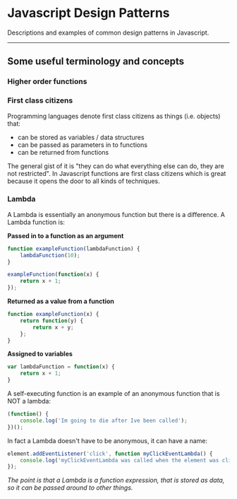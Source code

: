 # Javascript Design Patterns
Descriptions and examples of common design patterns in Javascript.

---
## Some useful terminology and concepts

### Higher order functions

### First class citizens
Programming languages denote first class citizens as things (i.e. objects) that:
* can be stored as variables / data structures
* can be passed as parameters in to functions
* can be returned from functions

The general gist of it is "they can do what everything else can do, they are not restricted". In Javascript functions are first class citizens which is great because it opens the door to all kinds of techniques.

### Lambda
A Lambda is essentially an anonymous function but there is a difference. A Lambda function is:

**Passed in to a function as an argument**
```javascript
function exampleFunction(lambdaFunction) {
    lambdaFunction(10);
}

exampleFunction(function(x) {
    return x + 1;
});
```

**Returned as a value from a function**
```javascript
function exampleFunction(x) {
    return function(y) {
        return x + y;
    };
}
```

**Assigned to variables**
```javascript
var lambdaFunction = function(x) {
    return x + 1;
}
```

A self-executing function is an example of an anonymous function that is NOT a lambda:
```javascript
(function() {
    console.log('Im going to die after Ive been called');
})();
```

In fact a Lambda doesn't have to be anonymous, it can have a name:
```javascript
element.addEventListener('click', function myClickEventLambda() {
    console.log('myClickEventLambda was called when the element was clicked!');
});
```
*The point is that a Lambda is a function expression, that is stored as data, so it can be passed around to other things.*

